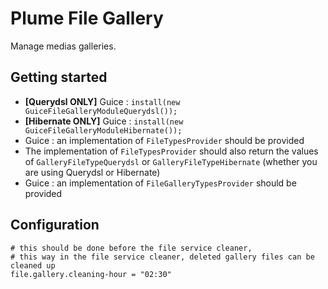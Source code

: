 Plume File Gallery
==================

Manage medias galleries.

Getting started
---------------
- **[Querydsl ONLY]** Guice : `install(new GuiceFileGalleryModuleQuerydsl());`
- **[Hibernate ONLY]** Guice : `install(new GuiceFileGalleryModuleHibernate());`
- Guice : an implementation of `FileTypesProvider` should be provided
- The implementation of `FileTypesProvider` should also return the values
of `GalleryFileTypeQuerydsl` or `GalleryFileTypeHibernate` (whether you are using Querydsl or Hibernate)
- Guice : an implementation of `FileGalleryTypesProvider` should be provided


Configuration
-------------
```
# this should be done before the file service cleaner,
# this way in the file service cleaner, deleted gallery files can be cleaned up
file.gallery.cleaning-hour = "02:30"
```